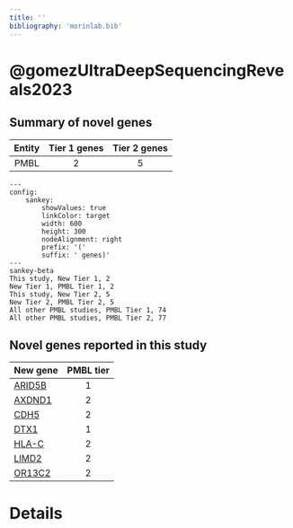 ```yaml
---
title: ''
bibliography: 'morinlab.bib'
---
```


# @gomezUltraDeepSequencingReveals2023
## Summary of novel genes

|Entity| Tier 1 genes| Tier 2 genes|
|:-:|:-:|:-:|
|PMBL|2|5|
```mermaid
---
config:
    sankey:
        showValues: true
        linkColor: target
        width: 600
        height: 300
        nodeAlignment: right
        prefix: '('
        suffix: ' genes)'
---
sankey-beta
This study, New Tier 1, 2
New Tier 1, PMBL Tier 1, 2
This study, New Tier 2, 5
New Tier 2, PMBL Tier 2, 5
All other PMBL studies, PMBL Tier 1, 74
All other PMBL studies, PMBL Tier 2, 77
```


## Novel genes reported in this study

|New gene|PMBL tier|
|:-|:-:|
|[ARID5B](../ARID5B)|1 |
|[AXDND1](../AXDND1)|2 |
|[CDH5](../CDH5)|2 |
|[DTX1](../DTX1)|1 |
|[HLA-C](../HLA-C)|2 |
|[LIMD2](../LIMD2)|2 |
|[OR13C2](../OR13C2)|2 |

# Details

